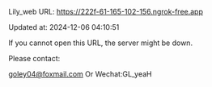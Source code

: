 Lily_web URL: https://222f-61-165-102-156.ngrok-free.app

Updated at: 2024-12-06 04:10:51

If you cannot open this URL, the server might be down.

Please contact: 

goley04@foxmail.com Or Wechat:GL_yeaH
